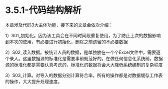 # 3.5.1-代码结构解析

本章涉及代码3大主体功能，接下来的文章会依次介绍：
	
1）S01_初始化。因为该工具会在不同时间段重复使用，为了防止上次的数据影响到本次的使用，有必要进行初始化，删除之前遗留的不必要数据

2）S02_读入数据。被统计人员的数据，是单独放在一个个Excel文件中，需要逐个录入。这里数据源的标准化是需要事前规范好的。在做任何信息化系统前，数据源的标准化都是需要认真考虑的，标准化的数据将会大大降低系统编制的复杂程度

3）S03_计算。对导入的数据分别计算符合率。所有的操作都是对数据缓存工作表的操作，大大提升处理速度。
